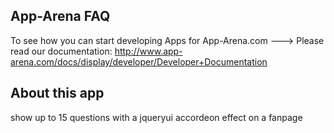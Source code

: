 ## App-Arena FAQ
To see how you can start developing Apps for App-Arena.com ---> Please read our documentation: 
http://www.app-arena.com/docs/display/developer/Developer+Documentation

## About this app
show up to 15 questions with a jqueryui accordeon effect on a fanpage